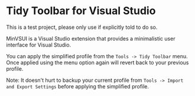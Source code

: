 # Tidy Toolbar for Visual Studio

This is a test project, please only use if explicitly told to do so.

MinVSUI is a Visual Studio extension that provides a minimalistic user interface for Visual Studio. 

You can apply the simplified profile from the `Tools -> Tidy Toolbar` menu. Once applied using the menu option again will revert back to your previous profile.

Note: It doesn't hurt to backup your current profile from `Tools -> Import and Export Settings` before applying the simplified profile.